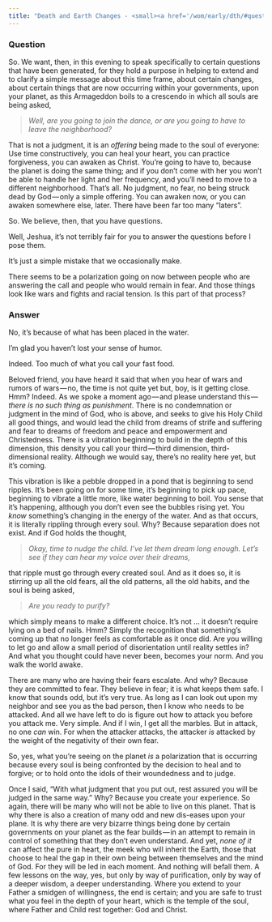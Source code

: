 ```yaml
---
title: "Death and Earth Changes - <small><a href='/wom/early/dth/#question-one'>Question One</a></small>"
---
```


### Question

So. We want, then, in this evening to speak specifically to certain
questions that have been generated, for they hold a purpose in helping
to extend and to clarify a simple message about this time frame, about
certain changes, about certain things that are now occurring within your
governments, upon your planet, as this Armageddon boils to a crescendo
in which all souls are being asked,

> *Well, are you going to join the dance, or are you going to have to
> leave the neighborhood?*

That is not a judgment, it is an *offering* being made to the soul of
everyone: Use time constructively, you can heal your heart, you can
practice forgiveness, you can awaken as Christ. You’re going to have to,
because the planet is doing the same thing; and if you don’t come with
her you won’t be able to handle her light and her frequency, and you’ll
need to move to a different neighborhood. That’s all. No judgment, no
fear, no being struck dead by God — only a simple offering. You can
awaken now, or you can awaken somewhere else, later. There have been far
too many “laters”.

So. We believe, then, that you have questions.

Well, Jeshua, it’s not terribly fair for you to answer the questions
before I pose them.

It’s just a simple mistake that we occasionally make.

There seems to be a polarization going on now between people who are
answering the call and people who would remain in fear. And those things
look like wars and fights and racial tension. Is this part of that
process?

### Answer

No, it’s because of what has been placed in the water.

I’m glad you haven’t lost your sense of humor.

Indeed. Too much of what you call your fast food.

Beloved friend, you have heard it said that when you hear of wars and
rumors of wars — no, the time is not quite yet but, boy, is it getting
close. Hmm? Indeed. As we spoke a moment ago — and please understand
this — *there is no such thing as punishment*. There is no condemnation
or judgment in the mind of God, who is above, and seeks to give his Holy
Child all good things, and would lead the child from dreams of strife
and suffering and fear to dreams of freedom and peace and empowerment
and Christedness. There is a vibration beginning to build in the depth
of this dimension, this density you call your third — third dimension,
third-dimensional reality. Although we would say, there’s no reality
here yet, but it’s coming.

This vibration is like a pebble dropped in a pond that is beginning to
send ripples. It’s been going on for some time, it’s beginning to pick
up pace, beginning to vibrate a little more, like water beginning to
boil. You sense that it’s happening, although you don’t even see the
bubbles rising yet. You *know* something’s changing in the energy of the
water. And as that occurs, it is literally rippling through every soul.
Why? Because separation does not exist. And if God holds the thought,

> *Okay, time to nudge the child. I’ve let them dream long enough. Let’s
> see if they can hear my voice over their dreams,*

that ripple must go through every created soul. And as it does so, it is
stirring up all the old fears, all the old patterns, all the old habits,
and the soul is being asked,

> *Are you ready to purify?*

which simply means to make a different choice. It’s not &hellip; it doesn’t
require lying on a bed of nails. Hmm? Simply the recognition that
something’s coming up that no longer feels as comfortable as it once
did. Are you willing to let go and allow a small period of
disorientation until reality settles in? And what you thought could have
never been, becomes your norm. And you walk the world awake.

There are many who are having their fears escalate. And why? Because
they are committed to fear. They believe in fear; it is what keeps them
safe. I know that sounds odd, but it’s very true. As long as I can look
out upon my neighbor and see you as the bad person, then I know who
needs to be attacked. And all we have left to do is figure out how to
attack you before you attack me. Very simple. And if I win, I get all
the marbles. But in attack, no one *can* win. For when the attacker
attacks, the attacker *is* attacked by the weight of the negativity of
their own fear.

So, yes, what you’re seeing on the planet *is* a polarization that is
occurring because every soul is being confronted by the decision to heal
and to forgive; or to hold onto the idols of their woundedness and to
judge.

Once I said, “With what judgment that you put out, rest assured you will
be judged in the same way.” Why? Because you create your experience. So
again, there will be many who will not be able to live on this planet.
That is why there is also a creation of many odd and new dis-eases upon
your plane. It is why there are very bizarre things being done by
certain governments on your planet as the fear builds — in an attempt to
remain in control of something that they don’t even understand. And yet,
*none of* *it* can affect the pure in heart, the meek who will inherit
the Earth, those that choose to heal the gap in their own being between
themselves and the mind of God. For they will be led in each moment. And
nothing will befall them. A few lessons on the way, yes, but only by way
of purification, only by way of a deeper wisdom, a deeper understanding.
Where you extend to your Father a smidgen of willingness, the end is
certain; and you are safe to trust what you feel in the depth of your
heart, which is the temple of the soul, where Father and Child rest
together: God and Christ.

